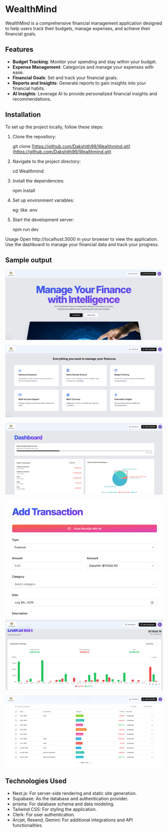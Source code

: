 # WealthMind

WealthMind is a comprehensive financial management application designed to help users track their budgets, manage expenses, and achieve their financial goals.

## Features

- **Budget Tracking**: Monitor your spending and stay within your budget.
- **Expense Management**: Categorize and manage your expenses with ease.
- **Financial Goals**: Set and track your financial goals.
- **Reports and Insights**: Generate reports to gain insights into your financial habits.
- **AI Insights**: Leverage AI to provide personalized financial insights and recommendations.

## Installation

To set up the project locally, follow these steps:

1. Clone the repository:
   
   git clone [https://github.com/Dakshith99/Wealthmind.git](https://github.com/Dakshith99/Wealthmind.git)
2. Navigate to the project directory:
   
   cd Wealthmind

3. Install the dependencies:
   
   npm install  

4. Set up environment variables:
    
    eg: like .env
   

5. Start the development server:
   
   npm run dev

Usage
Open http://localhost:3000 in your browser to view the application.
Use the dashboard to manage your financial data and track your progress.

## Sample output 

![Dashboard Overview](assets/img1.png)

![Features Overview](assets/img2.png)

![Add Transaction](assets/img3.png)

![Monthly Breakdown](assets/img4.png)

![Finance Management](assets/img5.png)

![Transaction overview](assets/img6.png)


## Technologies Used

- Next.js: For server-side rendering and static site generation.
- Supabase: As the database and authentication provider.
- prisma: For database schema and data modeling.
- Tailwind CSS: For styling the application.
- Clerk: For user authentication.
- Arcjet, Resend, Gemini: For additional integrations and API functionalities.
